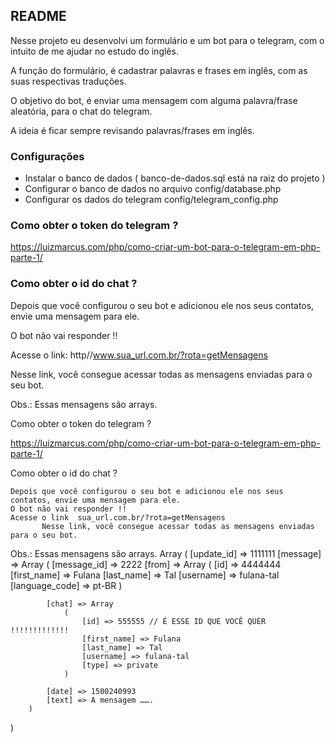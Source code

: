 ## README ##

Nesse projeto eu desenvolvi um formulário e um bot para o telegram, com o intuito de me ajudar no estudo do inglês.

A função do formulário, é cadastrar palavras e frases em inglês, com as suas respectivas traduções.

O objetivo do bot, é enviar uma mensagem com alguma palavra/frase aleatória, para o chat do telegram. 

A ideia é ficar sempre revisando palavras/frases em inglês. 

### Configurações  ###

* Instalar o banco de dados ( banco-de-dados.sql está na raiz do projeto )
* Configurar o banco de dados no arquivo config/database.php
* Configurar os dados do telegram config/telegram_config.php

### Como obter o token do telegram ? ###

https://luizmarcus.com/php/como-criar-um-bot-para-o-telegram-em-php-parte-1/

### Como obter o id do chat ? ###

Depois que você configurou o seu bot e adicionou ele nos seus contatos, envie uma mensagem para ele.

O bot não vai responder !!

Acesse o link: http//www.sua_url.com.br/?rota=getMensagens

Nesse link, você consegue acessar todas as mensagens enviadas para o seu bot.

Obs.: Essas mensagens são arrays.

 Como obter o token do telegram ?

https://luizmarcus.com/php/como-criar-um-bot-para-o-telegram-em-php-parte-1/

Como obter o id do chat ?

	Depois que você configurou o seu bot e adicionou ele nos seus contatos, envie uma mensagem para ele.
	O bot não vai responder !!
	Acesse o link  sua_url.com.br/?rota=getMensagens
           Nesse link, você consegue acessar todas as mensagens enviadas para o seu bot.

 Obs.: Essas mensagens são arrays. Array
(
    [update_id] => 1111111
    [message] => Array
        (
            [message_id] => 2222
            [from] => Array
                (
                    [id] => 4444444
                    [first_name] => Fulana
                    [last_name] => Tal
                    [username] => fulana-tal
                    [language_code] => pt-BR
                )

            [chat] => Array
                (
                    [id] => 555555 // É ESSE ID QUE VOCÊ QUER !!!!!!!!!!!!! 
                    [first_name] => Fulana
                    [last_name] => Tal
                    [username] => fulana-tal
                    [type] => private
                )

            [date] => 1500240993
            [text] => A mensagem …….
        )

)


